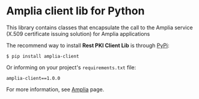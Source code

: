 Amplia client lib for Python
===============================
This library contains classes that encapsulate the call to the Amplia
service (X.509 certificate issuing solution) for Amplia applications

The recommend way to install **Rest PKI Client Lib** is through [PyPi](https://pypi.org/):

    $ pip install amplia-client

Or informing on your project's `requirements.txt` file:

    amplia-client==1.0.0

For more information, see [Amplia](http://www.lacunasoftware.com/en/certificate/#/amplia) page.